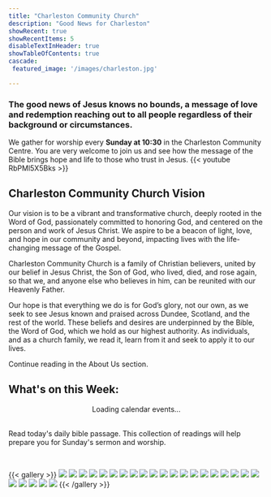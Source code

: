 ```yaml
---
title: "Charleston Community Church"
description: "Good News for Charleston"
showRecent: true
showRecentItems: 5
disableTextInHeader: true
showTableOfContents: true
cascade:
 featured_image: '/images/charleston.jpg'

---
```


### The good news of Jesus knows no bounds, a message of love and redemption reaching out to all people regardless of their background or circumstances. 
We gather for worship every **Sunday at 10:30** in the [Charleston Community Centre](contact/#charleston-community-centre).  You are very welcome to join us and see how the message of the Bible brings hope and life to those who trust in Jesus.
{{< youtube RbPMl5X5Bks >}}

## Charleston Community Church Vision

Our vision is to be a vibrant and transformative church, deeply rooted in the Word of God, passionately committed to honoring God, and centered on the person and work of Jesus Christ. We aspire to be a beacon of light, love, and hope in our community and beyond, impacting lives with the life-changing message of the Gospel.

Charleston Community Church is a family of Christian believers, united by our belief in Jesus Christ, the Son of God, who lived, died, and rose again, so that we, and anyone else who believes in him, can be reunited with our Heavenly Father.

Our hope is that everything we do is for God’s glory, not our own, as we seek to see Jesus known and praised across Dundee, Scotland, and the rest of the world. These beliefs and desires are underpinned by the Bible, the Word of God, which we hold as our highest authority. As individuals, and as a church family, we read it, learn from it and seek to apply it to our lives.

Continue reading in the <a href="about">About Us</a> section.

## What's on this Week:

<style>
  .calendar-table-container {
    display: flex;
    justify-content: center;
  }

  table {
    width: 100%;
    max-width: 900px; /* Optional: limit table width for better readability */
    border-collapse: collapse;
    font-family: sans-serif;
    table-layout: fixed;
  }

  td {
    border: 2px solid gray;
    padding: 6px;
    text-align: center;
  }

  .day-heading {
    font-weight: bold;
    text-align: center;
    font-size: 1.4em;
    padding-top: 10px;
    padding-bottom: 6px;
  }

  .event-cell {
    width: 33%;
  }

  .event-cell:first-child {
    padding-left: 10px;
  }

  .event-cell:last-child {
    padding-right: 10px;
  }

  a {
    text-decoration: none;
  }

  a:hover {
    text-decoration: underline;
  }
</style>


<div class="calendar-table-container">
    <div id="calendar-events">
        <div class="loading">Loading calendar events...</div>
    </div>
</div>

<script src="../js/calendar.js"></script>

<br>

Read [today's daily bible passage](../about/daily-bible-reading). This collection of readings will help prepare you for Sunday's sermon and worship.

<br>

{{< gallery >}}
<img src="gallery/craft-group.png" class="grid-w50 md:grid-w33 xl:grid-w25" />
<img src="gallery/featureseniorsbingo.JPG" class="grid-w50 md:grid-w33 xl:grid-w25" />
<img src="gallery/book-club.png" class="grid-w50 md:grid-w33 xl:grid-w25" />
<img src="gallery/image2.jpeg" class="grid-w50 md:grid-w33 xl:grid-w25" />
<img src="gallery/featureCrossroads.jpg" class="grid-w50 md:grid-w33 xl:grid-w25" />
<img src="gallery/feature.JPG" class="grid-w50 md:grid-w33 xl:grid-w25" />
<img src="gallery/image0.jpeg" class="grid-w50 md:grid-w33 xl:grid-w25" />
<img src="gallery/ccclogopng.png" class="grid-w50 md:grid-w33 xl:grid-w25" />
<img src="gallery/CelebrateRecovery.png" class="grid-w50 md:grid-w33 xl:grid-w25" />
<img src="gallery/christmasdoor.JPG" class="grid-w50 md:grid-w33 xl:grid-w25" />
<img src="gallery/holidayclub23.JPG" class="grid-w50 md:grid-w33 xl:grid-w25" />
<img src="gallery/seniors.jpg" class="grid-w50 md:grid-w33 xl:grid-w25" />
<img src="gallery/weerascals.jpg" class="grid-w50 md:grid-w33 xl:grid-w25" />
<img src="gallery/ChurchBuilding.jpg" class="grid-w50 md:grid-w33 xl:grid-w25" />
<img src="gallery/cafe2.jpg" class="grid-w50 md:grid-w33 xl:grid-w25" />
<img src="gallery/cccherryblossoms3.jpg" class="grid-w50 md:grid-w33 xl:grid-w25" />
<img src="gallery/seniorslunchflyer.jpg" class="grid-w50 md:grid-w33 xl:grid-w25" />
<img src="gallery/teenscafe.JPG" class="grid-w50 md:grid-w33 xl:grid-w25" />
<img src="gallery/impactclub.jpg" class="grid-w50 md:grid-w33 xl:grid-w25" />
<img src="gallery/ccc@cc.webp" class="grid-w50 md:grid-w33 xl:grid-w25" />
<img src="gallery/featurecarolservice2.jpg" class="grid-w50 md:grid-w33 xl:grid-w25" />
<img src="gallery/seniorslunch.jpg" class="grid-w50 md:grid-w33 xl:grid-w25" />
<img src="gallery/GoodFriday.png" class="grid-w50 md:grid-w33 xl:grid-w25" />
<img src="gallery/featureholidayclub2023.jpeg" class="grid-w50 md:grid-w33 xl:grid-w25" />
<img src="gallery/rascals1.JPG" class="grid-w50 md:grid-w33 xl:grid-w25" />
{{< /gallery >}}

<script>
  (function() {
    const today = new Date().toISOString().split('T')[0]; // Format: YYYY-MM-DD
    const lastVisit = localStorage.getItem('lastVisitDate');

    if (lastVisit !== today) {
      localStorage.setItem('lastVisitDate', today);
      location.reload(); // Force reload on a new day
    }
  })();
</script>